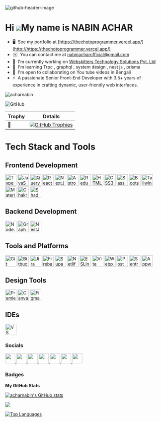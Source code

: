 ![github-header-image](https://github.com/user-attachments/assets/8e19d75b-a258-488d-9f98-16a380d732d0)

Hi ![](https://user-images.githubusercontent.com/18350557/176309783-0785949b-9127-417c-8b55-ab5a4333674e.gif)My name is NABIN ACHAR
===================================================================================================================================

* 🖥️  See my portfolio at [https://thechotoprogrammer.vercel.app/](http://https://thechotoprogrammer.vercel.app/)
* ✉️  You can contact me at [nabinacharofficial@gmail.com](mailto:nabinacharofficial@gmail.com)
* 🚀  I'm currently working on [Webskitters Technology Solutions Pvt. Ltd](http://www.webskitters.com/)
* 🧠  I'm learning Trpc , graphql , system design , nest js , prisma
* 🤝  I'm open to collaborating on You tube videos in Bengali
* ⚡  A passionate Senior Front-End Developer with 3.5+ years of experience in crafting dynamic, user-friendly web interfaces.


<p align="left">
  <img src="https://komarev.com/ghpvc/?username=acharnabin&label=Profile%20views&color=0e75b6&style=flat" alt="acharnabin" />
</p>

<p align="left">
  <img alt="GitHub" src="https://img.shields.io/badge/dynamic/json?logo=github&label=GitHub+Followers&labelColor=282c34&color=181717&query=%24.data.totalSubs&url=https%3A%2F%2Fapi.spencerwoo.com%2Fsubstats%2F%3Fsource%3Dgithub%26queryKey%3Dacharnabin&longCache=true"/>
</p>




| **Trophy** | **Details** |
|-------------|-------------|
| **🎉** | [![GitHub Trophies](https://github-profile-trophy.vercel.app/?username=acharnabin)](https://github.com/ryo-ma/github-profile-trophy) |





# Tech Stack and Tools

## Frontend Development

<a href="https://www.typescriptlang.org/" target="_blank" rel="noreferrer">
  <img src="https://cdn.jsdelivr.net/gh/devicons/devicon/icons/typescript/typescript-original.svg" width="36" height="36" alt="TypeScript" /></a>
<a href="https://developer.mozilla.org/en-US/docs/Web/JavaScript" target="_blank" rel="noreferrer">
  <img src="https://cdn.jsdelivr.net/gh/devicons/devicon/icons/javascript/javascript-original.svg" width="36" height="36" alt="JavaScript" /></a>
<a href="https://jquery.com/" target="_blank" rel="noreferrer">
  <img src="https://cdn.jsdelivr.net/gh/devicons/devicon/icons/jquery/jquery-original.svg" width="36" height="36" alt="jQuery" /></a>
<a href="https://reactjs.org/" target="_blank" rel="noreferrer">
  <img src="https://cdn.jsdelivr.net/gh/devicons/devicon/icons/react/react-original.svg" width="36" height="36" alt="React" /></a>
<a href="https://nextjs.org/" target="_blank" rel="noreferrer">
  <img src="https://cdn.jsdelivr.net/gh/devicons/devicon/icons/nextjs/nextjs-original.svg" width="36" height="36" alt="Next.js" /></a>
<a href="https://astro.build/" target="_blank" rel="noreferrer">
  <img src="https://cdn.simpleicons.org/astro/FF5D01" width="36" height="36" alt="Astro" /></a>
<a href="https://redux.js.org/" target="_blank" rel="noreferrer">
  <img src="https://cdn.jsdelivr.net/gh/devicons/devicon/icons/redux/redux-original.svg" width="36" height="36" alt="Redux" /></a>
<a href="https://developer.mozilla.org/en-US/docs/Web/HTML" target="_blank" rel="noreferrer">
  <img src="https://cdn.jsdelivr.net/gh/devicons/devicon/icons/html5/html5-original.svg" width="36" height="36" alt="HTML5" /></a>
<a href="https://developer.mozilla.org/en-US/docs/Web/CSS" target="_blank" rel="noreferrer">
  <img src="https://cdn.jsdelivr.net/gh/devicons/devicon/icons/css3/css3-original.svg" width="36" height="36" alt="CSS3" /></a>
<a href="https://sass-lang.com/" target="_blank" rel="noreferrer">
  <img src="https://cdn.jsdelivr.net/gh/devicons/devicon/icons/sass/sass-original.svg" width="36" height="36" alt="Sass" /></a>
<a href="https://getbootstrap.com/" target="_blank" rel="noreferrer">
  <img src="https://cdn.jsdelivr.net/gh/devicons/devicon/icons/bootstrap/bootstrap-original.svg" width="36" height="36" alt="Bootstrap" /></a>
<a href="https://tailwindcss.com/" target="_blank" rel="noreferrer">
  <img src="https://cdn.jsdelivr.net/gh/devicons/devicon/icons/tailwindcss/tailwindcss-original.svg" width="36" height="36" alt="Tailwind CSS" /></a>
<a href="https://mui.com/" target="_blank" rel="noreferrer">
  <img src="https://cdn.simpleicons.org/mui/007FFF" width="36" height="36" alt="Material-UI" /></a>
<a href="https://chakra-ui.com/" target="_blank" rel="noreferrer">
  <img src="https://cdn.simpleicons.org/chakraui" width="36" height="36" alt="Chakra UI" /></a>
  <a href="https://shadcn.dev/" target="_blank" rel="noreferrer">
  <img src="https://cdn.simpleicons.org/shadcnui/_/fff" width="36" height="36" alt="ShadCN UI" /></a>

## Backend Development

<a href="https://nodejs.org/" target="_blank" rel="noreferrer">
  <img src="https://cdn.simpleicons.org/nodedotjs/339933" width="36" height="36" alt="Node.js" /></a>
<a href="https://graphql.org/" target="_blank" rel="noreferrer">
  <img src="https://cdn.jsdelivr.net/gh/devicons/devicon/icons/graphql/graphql-plain.svg" width="36" height="36" alt="GraphQL" /></a>
  <a href="https://docs.nestjs.com/" target="_blank" rel="noreferrer"><img src="https://raw.githubusercontent.com/danielcranney/readme-generator/main/public/icons/skills/nestjs-colored.svg" width="36" height="36" alt="NestJS" /></a>

## Tools and Platforms

<a href="https://git-scm.com/" target="_blank" rel="noreferrer">
  <img src="https://cdn.jsdelivr.net/gh/devicons/devicon/icons/git/git-original.svg" width="36" height="36" alt="Git" /></a>
<a href="https://bitbucket.org/" target="_blank" rel="noreferrer">
  <img src="https://cdn.jsdelivr.net/gh/devicons/devicon/icons/bitbucket/bitbucket-original.svg" width="36" height="36" alt="Bitbucket" /></a>
<a href="https://jira.atlassian.com/" target="_blank" rel="noreferrer">
  <img src="https://cdn.jsdelivr.net/gh/devicons/devicon/icons/jira/jira-original.svg" width="36" height="36" alt="Jira" /></a>
<a href="https://firebase.google.com/" target="_blank" rel="noreferrer">
  <img src="https://cdn.jsdelivr.net/gh/devicons/devicon/icons/firebase/firebase-plain.svg" width="36" height="36" alt="Firebase" /></a>
<a href="https://supabase.com/" target="_blank" rel="noreferrer">
  <img src="https://cdn.jsdelivr.net/gh/devicons/devicon/icons/supabase/supabase-original.svg" width="36" height="36" alt="Supabase" /></a>
<a href="https://www.netlify.com/" target="_blank" rel="noreferrer">
  <img src="https://cdn.simpleicons.org/netlify/00C7B7" width="36" height="36" alt="Netlify" /></a>
<a href="https://eslint.org/" target="_blank" rel="noreferrer">
  <img src="https://cdn.jsdelivr.net/gh/devicons/devicon/icons/eslint/eslint-original.svg" width="36" height="36" alt="ESLint" /></a>
<a href="https://vitejs.dev/" target="_blank" rel="noreferrer">
  <img src="https://cdn.jsdelivr.net/gh/devicons/devicon/icons/vitejs/vitejs-original.svg" width="36" height="36" alt="Vite" /></a>
<a href="https://webpack.js.org/" target="_blank" rel="noreferrer">
  <img src="https://cdn.jsdelivr.net/gh/devicons/devicon/icons/webpack/webpack-original.svg" width="36" height="36" alt="Webpack" /></a>
<a href="https://www.postman.com/" target="_blank" rel="noreferrer">
  <img src="https://cdn.simpleicons.org/postman/FF6C37" width="36" height="36" alt="Postman" /></a>
<a href="https://sentry.io/" target="_blank" rel="noreferrer">
  <img src="https://cdn.simpleicons.org/sentry/6A5FC1" width="36" height="36" alt="Sentry" /></a>
<a href="https://appwrite.io/" target="_blank" rel="noreferrer">
  <img src="https://cdn.simpleicons.org/appwrite/F02E65" width="36" height="36" alt="Appwrite" /></a>

## Design Tools

<a href="https://www.adobe.com/uk/products/premiere.html" target="_blank" rel="noreferrer"><img src="https://raw.githubusercontent.com/danielcranney/readme-generator/main/public/icons/skills/premierepro-colored.svg" width="36" height="36" alt="Premiere Pro" /></a>
<a href="https://www.canva.com/" target="_blank" rel="noreferrer">
  <img src="https://cdn.jsdelivr.net/gh/devicons/devicon/icons/canva/canva-original.svg" width="36" height="36" alt="Canva" /></a>
<a href="https://www.figma.com/" target="_blank" rel="noreferrer">
  <img src="https://cdn.jsdelivr.net/gh/devicons/devicon/icons/figma/figma-original.svg" width="36" height="36" alt="Figma" /></a>

## IDEs

<a href="https://code.visualstudio.com/" target="_blank" rel="noreferrer">
  <img src="https://cdn.jsdelivr.net/gh/devicons/devicon/icons/vscode/vscode-original.svg" width="36" height="36" alt="VS Code" /></a>



### Socials

<p align="left"> <a href="https://www.facebook.com/profile.php?id=100004603335659" target="_blank" rel="noreferrer"> <picture> <source media="(prefers-color-scheme: dark)" srcset="https://raw.githubusercontent.com/danielcranney/readme-generator/main/public/icons/socials/facebook-dark.svg" /> <source media="(prefers-color-scheme: light)" srcset="https://raw.githubusercontent.com/danielcranney/readme-generator/main/public/icons/socials/facebook.svg" /> <img src="https://raw.githubusercontent.com/danielcranney/readme-generator/main/public/icons/socials/facebook.svg" width="32" height="32" /> </picture> </a> <a href="https://www.github.com/acharnabin" target="_blank" rel="noreferrer"> <picture> <source media="(prefers-color-scheme: dark)" srcset="https://raw.githubusercontent.com/danielcranney/readme-generator/main/public/icons/socials/github-dark.svg" /> <source media="(prefers-color-scheme: light)" srcset="https://raw.githubusercontent.com/danielcranney/readme-generator/main/public/icons/socials/github.svg" /> <img src="https://raw.githubusercontent.com/danielcranney/readme-generator/main/public/icons/socials/github.svg" width="32" height="32" /> </picture> </a> <a href="http://www.instagram.com/acharnabin" target="_blank" rel="noreferrer"> <picture> <source media="(prefers-color-scheme: dark)" srcset="https://raw.githubusercontent.com/danielcranney/readme-generator/main/public/icons/socials/instagram-dark.svg" /> <source media="(prefers-color-scheme: light)" srcset="https://raw.githubusercontent.com/danielcranney/readme-generator/main/public/icons/socials/instagram.svg" /> <img src="https://raw.githubusercontent.com/danielcranney/readme-generator/main/public/icons/socials/instagram.svg" width="32" height="32" /> </picture> </a> <a href="https://www.linkedin.com/in/nabin-achar-57570b202" target="_blank" rel="noreferrer"> <picture> <source media="(prefers-color-scheme: dark)" srcset="https://raw.githubusercontent.com/danielcranney/readme-generator/main/public/icons/socials/linkedin-dark.svg" /> <source media="(prefers-color-scheme: light)" srcset="https://raw.githubusercontent.com/danielcranney/readme-generator/main/public/icons/socials/linkedin.svg" /> <img src="https://raw.githubusercontent.com/danielcranney/readme-generator/main/public/icons/socials/linkedin.svg" width="32" height="32" /> </picture> </a> <a href="https://www.polywork.com/nabin_achar" target="_blank" rel="noreferrer"> <picture> <source media="(prefers-color-scheme: dark)" srcset="https://raw.githubusercontent.com/danielcranney/readme-generator/main/public/icons/socials/polywork-dark.svg" /> <source media="(prefers-color-scheme: light)" srcset="https://raw.githubusercontent.com/danielcranney/readme-generator/main/public/icons/socials/polywork.svg" /> <img src="https://raw.githubusercontent.com/danielcranney/readme-generator/main/public/icons/socials/polywork.svg" width="32" height="32" /> </picture> </a> <a href="https://www.youtube.com/@thechotoprogrammer" target="_blank" rel="noreferrer"> <picture> <source media="(prefers-color-scheme: dark)" srcset="https://raw.githubusercontent.com/danielcranney/readme-generator/main/public/icons/socials/youtube-dark.svg" /> <source media="(prefers-color-scheme: light)" srcset="https://raw.githubusercontent.com/danielcranney/readme-generator/main/public/icons/socials/youtube.svg" /> <img src="https://raw.githubusercontent.com/danielcranney/readme-generator/main/public/icons/socials/youtube.svg" width="32" height="32" /> </picture> </a> <a href="https://www.threads.net/@acharnabin" target="_blank" rel="noreferrer"> <picture> <source media="(prefers-color-scheme: dark)" srcset="https://raw.githubusercontent.com/danielcranney/readme-generator/main/public/icons/socials/threads-dark.svg" /> <source media="(prefers-color-scheme: light)" srcset="https://raw.githubusercontent.com/danielcranney/readme-generator/main/public/icons/socials/threads.svg" /> <img src="https://raw.githubusercontent.com/danielcranney/readme-generator/main/public/icons/socials/threads.svg" width="32" height="32" /> </picture> </a></p>



### Badges

<b>My GitHub Stats</b>



<a href="http://www.github.com/acharnabin"><img src="https://github-readme-stats.vercel.app/api?username=acharnabin&show_icons=true&hide=&count_private=true&title_color=0891b2&text_color=ffffff&icon_color=0891b2&bg_color=1c1917&hide_border=true&show_icons=true" alt="acharnabin's GitHub stats" /></a>

<a href="http://www.github.com/acharnabin"><img src="https://github-readme-streak-stats.herokuapp.com/?user=acharnabin&stroke=ffffff&background=1c1917&ring=0891b2&fire=0891b2&currStreakNum=ffffff&currStreakLabel=0891b2&sideNums=ffffff&sideLabels=ffffff&dates=ffffff&hide_border=true" /></a>


<a href="https://github.com/acharnabin" align="left"><img src="https://github-readme-stats.vercel.app/api/top-langs/?username=acharnabin&langs_count=10&title_color=0891b2&text_color=ffffff&icon_color=0891b2&bg_color=1c1917&hide_border=true&locale=en&custom_title=Top%20%Languages" alt="Top Languages" /></a>
